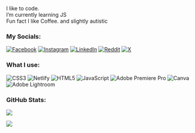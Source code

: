 
<br>I like to code.<br>I’m currently learning JS<br>Fun fact I like Coffee. and slightly autistic


### My Socials:
[![Facebook](https://img.shields.io/badge/Facebook-%231877F2.svg?logo=Facebook&logoColor=white)](https://facebook.com/hheshanj) [![Instagram](https://img.shields.io/badge/Instagram-%23E4405F.svg?logo=Instagram&logoColor=white)](https://instagram.com/heshan_jj) [![LinkedIn](https://img.shields.io/badge/LinkedIn-%230077B5.svg?logo=linkedin&logoColor=white)](https://linkedin.com/in/heshan-jayakody-6a2a71270) [![Reddit](https://img.shields.io/badge/Reddit-%23FF4500.svg?logo=Reddit&logoColor=white)](https://reddit.com/user/Appropriate-Show8753) [![X](https://img.shields.io/badge/X-black.svg?logo=X&logoColor=white)](https://x.com/heshan_jayakody) 

### What I use:
![CSS3](https://img.shields.io/badge/css3-%231572B6.svg?style=for-the-badge&logo=css3&logoColor=white) ![Netlify](https://img.shields.io/badge/netlify-%23000000.svg?style=for-the-badge&logo=netlify&logoColor=#00C7B7) ![HTML5](https://img.shields.io/badge/html5-%23E34F26.svg?style=for-the-badge&logo=html5&logoColor=white) ![JavaScript](https://img.shields.io/badge/javascript-%23323330.svg?style=for-the-badge&logo=javascript&logoColor=%23F7DF1E) ![Adobe Premiere Pro](https://img.shields.io/badge/Adobe%20Premiere%20Pro-9999FF.svg?style=for-the-badge&logo=Adobe%20Premiere%20Pro&logoColor=white) ![Canva](https://img.shields.io/badge/Canva-%2300C4CC.svg?style=for-the-badge&logo=Canva&logoColor=white) ![Adobe Lightroom](https://img.shields.io/badge/Adobe%20Lightroom-31A8FF.svg?style=for-the-badge&logo=Adobe%20Lightroom&logoColor=white) 
### GitHub Stats:
![](https://github-readme-stats.vercel.app/api?username=hheshanj&theme=tokyonight&hide_border=true&include_all_commits=true&count_private=true)<br/>

![](https://github-readme-stats.vercel.app/api/top-langs/?username=hheshanj&theme=tokyonight&hide_border=true&include_all_commits=true&count_private=true&layout=compact)


